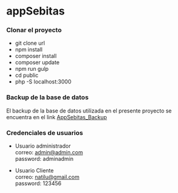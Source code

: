 
# appSebitas
### Clonar el proyecto
- git clone url 
- npm install
- composer install
- composer update
- npm run gulp
- cd public
- php -S localhost:3000

### Backup de la base de datos
El backup de la base de datos utilizada en el presente proyecto se encuentra en el link [AppSebitas_Backup](https://drive.google.com/drive/folders/1T0tWiaIPtO3Dfkdg3NXv07J7Yufnptno)

### Credenciales de usuarios
- Usuario administrador <br>
correo: admin@admin.com <br>
password: adminadmin

- Usuario Cliente <br>
correo: natilu@gmail.com <br>
password: 123456
